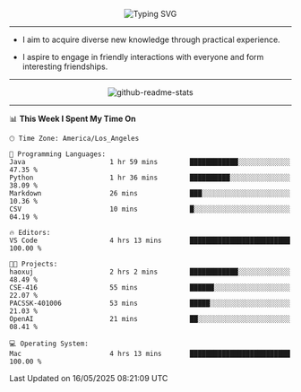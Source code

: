 <p align="center">
  <img src="https://readme-typing-svg.demolab.com?font=Fira+Code&weight=500&size=32&duration=2500&pause=1600&center=true&vCenter=true&random=false&width=1024&height=64&lines=Hi+there+%F0%9F%91%8B;I'm+delighted+you+could+make+it+here+%F0%9F%8E%89;I'm+Harry%2C+a+college+student+still+finding+my+way" alt="Typing SVG" />
</p>


---


- I aim to acquire diverse new knowledge through practical experience.

- I aspire to engage in friendly interactions with everyone and form interesting friendships.


---


<p align="center">
  <img src="https://github-readme-stats.vercel.app/api?username=Harry-Jing&show_icons=true" alt="github-readme-stats"/>
</p>


---

<!--START_SECTION:waka-->
📊 **This Week I Spent My Time On** 

```text
🕑︎ Time Zone: America/Los_Angeles

💬 Programming Languages: 
Java                     1 hr 59 mins        ████████████░░░░░░░░░░░░░   47.35 % 
Python                   1 hr 36 mins        ██████████░░░░░░░░░░░░░░░   38.09 % 
Markdown                 26 mins             ███░░░░░░░░░░░░░░░░░░░░░░   10.36 % 
CSV                      10 mins             █░░░░░░░░░░░░░░░░░░░░░░░░   04.19 % 

🔥 Editors: 
VS Code                  4 hrs 13 mins       █████████████████████████   100.00 % 

🐱‍💻 Projects: 
haoxuj                   2 hrs 2 mins        ████████████░░░░░░░░░░░░░   48.49 % 
CSE-416                  55 mins             ██████░░░░░░░░░░░░░░░░░░░   22.07 % 
PACSSK-401006            53 mins             █████░░░░░░░░░░░░░░░░░░░░   21.03 % 
OpenAI                   21 mins             ██░░░░░░░░░░░░░░░░░░░░░░░   08.41 % 

💻 Operating System: 
Mac                      4 hrs 13 mins       █████████████████████████   100.00 % 
```


 Last Updated on 16/05/2025 08:21:09 UTC
<!--END_SECTION:waka-->
